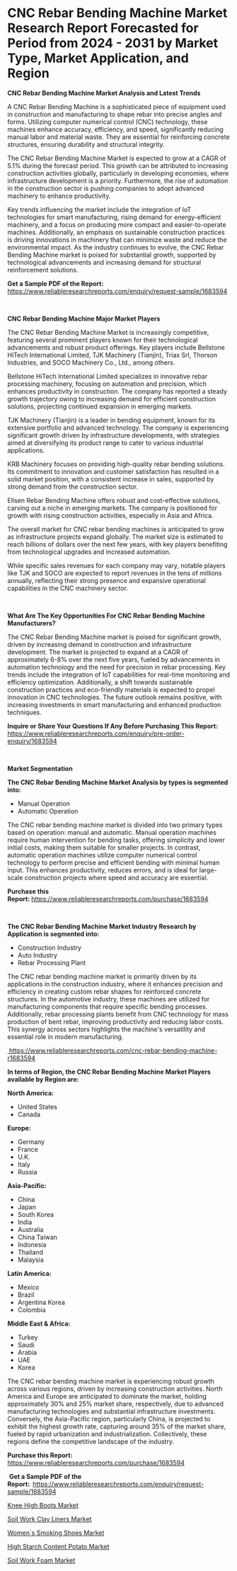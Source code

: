 <p><h1>CNC Rebar Bending Machine Market Research Report Forecasted for Period from 2024 -  2031 by Market Type, Market Application, and Region</h1></p><p><strong>CNC Rebar Bending Machine Market Analysis and Latest Trends</strong></p>
<p><p>A CNC Rebar Bending Machine is a sophisticated piece of equipment used in construction and manufacturing to shape rebar into precise angles and forms. Utilizing computer numerical control (CNC) technology, these machines enhance accuracy, efficiency, and speed, significantly reducing manual labor and material waste. They are essential for reinforcing concrete structures, ensuring durability and structural integrity.</p><p>The CNC Rebar Bending Machine Market is expected to grow at a CAGR of 5.1% during the forecast period. This growth can be attributed to increasing construction activities globally, particularly in developing economies, where infrastructure development is a priority. Furthermore, the rise of automation in the construction sector is pushing companies to adopt advanced machinery to enhance productivity.</p><p>Key trends influencing the market include the integration of IoT technologies for smart manufacturing, rising demand for energy-efficient machinery, and a focus on producing more compact and easier-to-operate machines. Additionally, an emphasis on sustainable construction practices is driving innovations in machinery that can minimize waste and reduce the environmental impact. As the industry continues to evolve, the CNC Rebar Bending Machine market is poised for substantial growth, supported by technological advancements and increasing demand for structural reinforcement solutions.</p></p>
<p><strong>Get a Sample PDF of the Report:&nbsp;</strong> <a href="https://www.reliableresearchreports.com/enquiry/request-sample/1683594?utm_campaign=8&utm_medium=2&utm_source=Github&utm_content=ia&utm_term=15102024&utm_id=cnc-rebar-bending-machine">https://www.reliableresearchreports.com/enquiry/request-sample/1683594</a></p>
<p>&nbsp;</p>
<p><strong>CNC Rebar Bending Machine Major Market Players</strong></p>
<p><p>The CNC Rebar Bending Machine Market is increasingly competitive, featuring several prominent players known for their technological advancements and robust product offerings. Key players include Bellstone HiTech International Limited, TJK Machinery (Tianjin), Triax Srl, Thorson Industries, and SOCO Machinery Co., Ltd., among others.</p><p>Bellstone HiTech International Limited specializes in innovative rebar processing machinery, focusing on automation and precision, which enhances productivity in construction. The company has reported a steady growth trajectory owing to increasing demand for efficient construction solutions, projecting continued expansion in emerging markets.</p><p>TJK Machinery (Tianjin) is a leader in bending equipment, known for its extensive portfolio and advanced technology. The company is experiencing significant growth driven by infrastructure developments, with strategies aimed at diversifying its product range to cater to various industrial applications.</p><p>KRB Machinery focuses on providing high-quality rebar bending solutions. Its commitment to innovation and customer satisfaction has resulted in a solid market position, with a consistent increase in sales, supported by strong demand from the construction sector.</p><p>Ellsen Rebar Bending Machine offers robust and cost-effective solutions, carving out a niche in emerging markets. The company is positioned for growth with rising construction activities, especially in Asia and Africa.</p><p>The overall market for CNC rebar bending machines is anticipated to grow as infrastructure projects expand globally. The market size is estimated to reach billions of dollars over the next few years, with key players benefiting from technological upgrades and increased automation.</p><p>While specific sales revenues for each company may vary, notable players like TJK and SOCO are expected to report revenues in the tens of millions annually, reflecting their strong presence and expansive operational capabilities in the CNC machinery sector.</p></p>
<p>&nbsp;</p>
<p><strong>What Are The Key Opportunities For CNC Rebar Bending Machine Manufacturers?</strong></p>
<p><p>The CNC Rebar Bending Machine market is poised for significant growth, driven by increasing demand in construction and infrastructure development. The market is projected to expand at a CAGR of approximately 6-8% over the next five years, fueled by advancements in automation technology and the need for precision in rebar processing. Key trends include the integration of IoT capabilities for real-time monitoring and efficiency optimization. Additionally, a shift towards sustainable construction practices and eco-friendly materials is expected to propel innovation in CNC technologies. The future outlook remains positive, with increasing investments in smart manufacturing and enhanced production techniques.</p></p>
<p><strong>Inquire or Share Your Questions If Any Before Purchasing This Report:</strong> <a href="https://www.reliableresearchreports.com/enquiry/pre-order-enquiry/1683594?utm_campaign=8&utm_medium=2&utm_source=Github&utm_content=ia&utm_term=15102024&utm_id=cnc-rebar-bending-machine">https://www.reliableresearchreports.com/enquiry/pre-order-enquiry/1683594</a></p>
<p>&nbsp;</p>
<p><strong>Market Segmentation</strong></p>
<p><strong>The CNC Rebar Bending Machine Market Analysis by types is segmented into:</strong></p>
<p><ul><li>Manual Operation</li><li>Automatic Operation</li></ul></p>
<p><p>The CNC rebar bending machine market is divided into two primary types based on operation: manual and automatic. Manual operation machines require human intervention for bending tasks, offering simplicity and lower initial costs, making them suitable for smaller projects. In contrast, automatic operation machines utilize computer numerical control technology to perform precise and efficient bending with minimal human input. This enhances productivity, reduces errors, and is ideal for large-scale construction projects where speed and accuracy are essential.</p></p>
<p><strong>Purchase this Report:&nbsp;</strong><a href="https://www.reliableresearchreports.com/purchase/1683594?utm_campaign=8&utm_medium=2&utm_source=Github&utm_content=ia&utm_term=15102024&utm_id=cnc-rebar-bending-machine">https://www.reliableresearchreports.com/purchase/1683594</a></p>
<p>&nbsp;</p>
<p><strong>The CNC Rebar Bending Machine Market Industry Research by Application is segmented into:</strong></p>
<p><ul><li>Construction Industry</li><li>Auto Industry</li><li>Rebar Processing Plant</li></ul></p>
<p><p>The CNC rebar bending machine market is primarily driven by its applications in the construction industry, where it enhances precision and efficiency in creating custom rebar shapes for reinforced concrete structures. In the automotive industry, these machines are utilized for manufacturing components that require specific bending processes. Additionally, rebar processing plants benefit from CNC technology for mass production of bent rebar, improving productivity and reducing labor costs. This synergy across sectors highlights the machine's versatility and essential role in modern manufacturing.</p></p>
<p><a href="https://www.reliableresearchreports.com/cnc-rebar-bending-machine-r1683594?utm_campaign=8&utm_medium=2&utm_source=Github&utm_content=ia&utm_term=15102024&utm_id=cnc-rebar-bending-machine">&nbsp;https://www.reliableresearchreports.com/cnc-rebar-bending-machine-r1683594</a></p>
<p><strong>In terms of Region, the CNC Rebar Bending Machine Market Players available by Region are:</strong></p>
<p>
    <p> <strong> North America: </strong>
        <ul>
            <li>United States</li>
            <li>Canada</li>
        </ul>
        </p> 
    <p> <strong> Europe: </strong>
        <ul>
            <li>Germany</li>
            <li>France</li>
            <li>U.K.</li>
            <li>Italy</li>
            <li>Russia</li>
        </ul>
        </p> 
    <p> <strong> Asia-Pacific: </strong>
        <ul>
            <li>China</li>
            <li>Japan</li>
            <li>South Korea</li>
            <li>India</li>
            <li>Australia</li>
            <li>China Taiwan</li>
            <li>Indonesia</li>
            <li>Thailand</li>
            <li>Malaysia</li>
        </ul>
        </p> 
    <p> <strong> Latin America: </strong>
        <ul>
            <li>Mexico</li>
            <li>Brazil</li>
            <li>Argentina Korea</li>
            <li>Colombia</li>
        </ul>
        </p> 
    <p> <strong> Middle East & Africa: </strong>
        <ul>
            <li>Turkey</li>
            <li>Saudi</li>
            <li>Arabia</li>
            <li>UAE</li>
            <li>Korea</li>
        </ul>
    </p>
    </p>
<p><p>The CNC rebar bending machine market is experiencing robust growth across various regions, driven by increasing construction activities. North America and Europe are anticipated to dominate the market, holding approximately 30% and 25% market share, respectively, due to advanced manufacturing technologies and substantial infrastructure investments. Conversely, the Asia-Pacific region, particularly China, is projected to exhibit the highest growth rate, capturing around 35% of the market share, fueled by rapid urbanization and industrialization. Collectively, these regions define the competitive landscape of the industry.</p></p>
<p><strong>Purchase this Report: </strong><a href="https://www.reliableresearchreports.com/purchase/1683594?utm_campaign=8&utm_medium=2&utm_source=Github&utm_content=ia&utm_term=15102024&utm_id=cnc-rebar-bending-machine">https://www.reliableresearchreports.com/purchase/1683594</a></p>
<p>&nbsp;<strong>Get a Sample PDF of the Report:&nbsp;&nbsp;</strong><a href="https://www.reliableresearchreports.com/enquiry/request-sample/1683594?utm_campaign=8&utm_medium=2&utm_source=Github&utm_content=ia&utm_term=15102024&utm_id=cnc-rebar-bending-machine">https://www.reliableresearchreports.com/enquiry/request-sample/1683594</a></p>
<p><strong></strong></p>
<p><p><a href="https://github.com/JudyWalsh475/Market-Research-Report-List-1/blob/main/knee-high-boots-market.md?utm_campaign=8&utm_medium=2&utm_source=Github&utm_content=ia&utm_term=15102024&utm_id=cnc-rebar-bending-machine">Knee High Boots Market</a></p><p><a href="https://www.linkedin.com/pulse/soil-work-clay-liners-market2024-2031-industry-insights-investment-koidf?trk=public_post_embed_feed-article-content&utm_campaign=8&utm_medium=2&utm_source=Github&utm_content=ia&utm_term=15102024&utm_id=cnc-rebar-bending-machine">Soil Work Clay Liners Market</a></p><p><a href="https://github.com/DRIVERKAPAUL/Market-Research-Report-List-1/blob/main/womens-smoking-shoes-market.md?utm_campaign=8&utm_medium=2&utm_source=Github&utm_content=ia&utm_term=15102024&utm_id=cnc-rebar-bending-machine">Women`s Smoking Shoes Market</a></p><p><a href="https://www.linkedin.com/pulse/surfing-high-starch-content-potato-wave-riding-market-currents-oxvff?trk=public_post_embed_feed-article-content&utm_campaign=8&utm_medium=2&utm_source=Github&utm_content=ia&utm_term=15102024&utm_id=cnc-rebar-bending-machine">High Starch Content Potato Market</a></p><p><a href="https://www.linkedin.com/pulse/disruption-innovation-soil-work-foam-industry-market-analysis-chtxf?trk=public_post_embed_feed-article-content&utm_campaign=8&utm_medium=2&utm_source=Github&utm_content=ia&utm_term=15102024&utm_id=cnc-rebar-bending-machine">Soil Work Foam Market</a></p></p>